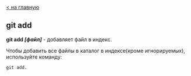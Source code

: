 [< на главную](./readme.md)

## git add

**git add *[файл]*** - добавляет файл в индекс.

Чтобы добавить все файлы в каталог в индексе(кроме игнорируемых), используйте команду:

```bash-
git add.
```